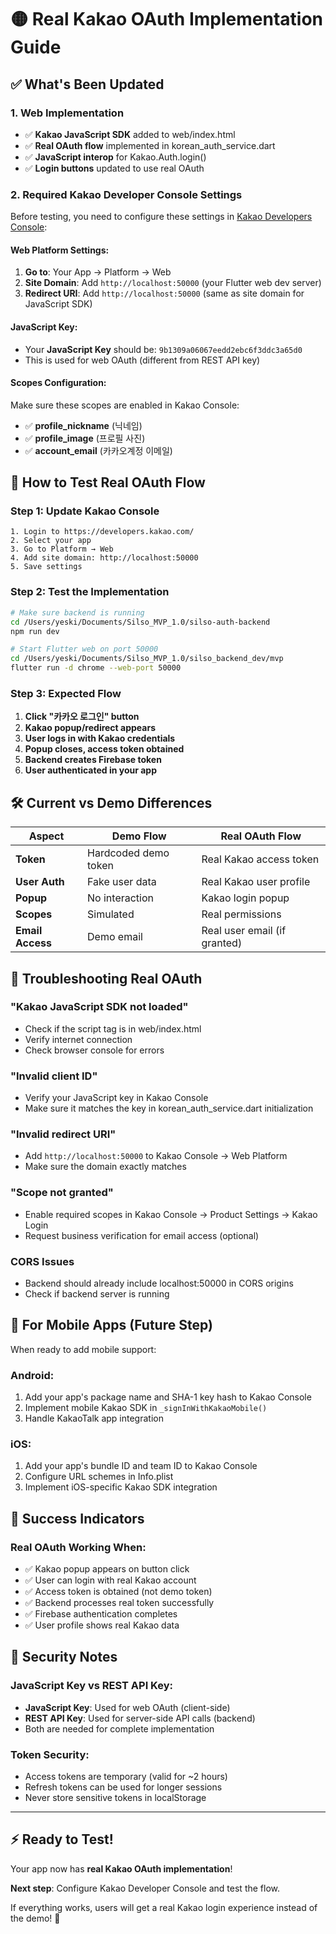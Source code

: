 # 🟡 Real Kakao OAuth Implementation Guide

## ✅ **What's Been Updated**

### **1. Web Implementation**
- ✅ **Kakao JavaScript SDK** added to web/index.html
- ✅ **Real OAuth flow** implemented in korean_auth_service.dart
- ✅ **JavaScript interop** for Kakao.Auth.login()
- ✅ **Login buttons** updated to use real OAuth

### **2. Required Kakao Developer Console Settings**

Before testing, you need to configure these settings in [Kakao Developers Console](https://developers.kakao.com/):

#### **Web Platform Settings:**
1. **Go to**: Your App → Platform → Web
2. **Site Domain**: Add `http://localhost:50000` (your Flutter web dev server)
3. **Redirect URI**: Add `http://localhost:50000` (same as site domain for JavaScript SDK)

#### **JavaScript Key:**
- Your **JavaScript Key** should be: `9b1309a06067eedd2ebc6f3ddc3a65d0`
- This is used for web OAuth (different from REST API key)

#### **Scopes Configuration:**
Make sure these scopes are enabled in Kakao Console:
- ✅ **profile_nickname** (닉네임)
- ✅ **profile_image** (프로필 사진)  
- ✅ **account_email** (카카오계정 이메일)

## 🚀 **How to Test Real OAuth Flow**

### **Step 1: Update Kakao Console**
```
1. Login to https://developers.kakao.com/
2. Select your app
3. Go to Platform → Web
4. Add site domain: http://localhost:50000
5. Save settings
```

### **Step 2: Test the Implementation**
```bash
# Make sure backend is running
cd /Users/yeski/Documents/Silso_MVP_1.0/silso-auth-backend
npm run dev

# Start Flutter web on port 50000
cd /Users/yeski/Documents/Silso_MVP_1.0/silso_backend_dev/mvp
flutter run -d chrome --web-port 50000
```

### **Step 3: Expected Flow**
1. **Click "카카오 로그인" button**
2. **Kakao popup/redirect appears**
3. **User logs in with Kakao credentials**
4. **Popup closes, access token obtained**
5. **Backend creates Firebase token**
6. **User authenticated in your app**

## 🛠️ **Current vs Demo Differences**

| Aspect | Demo Flow | Real OAuth Flow |
|--------|-----------|-----------------|
| **Token** | Hardcoded demo token | Real Kakao access token |
| **User Auth** | Fake user data | Real Kakao user profile |
| **Popup** | No interaction | Kakao login popup |
| **Scopes** | Simulated | Real permissions |
| **Email Access** | Demo email | Real user email (if granted) |

## 🐛 **Troubleshooting Real OAuth**

### **"Kakao JavaScript SDK not loaded"**
- Check if the script tag is in web/index.html
- Verify internet connection
- Check browser console for errors

### **"Invalid client ID"**
- Verify your JavaScript key in Kakao Console
- Make sure it matches the key in korean_auth_service.dart initialization

### **"Invalid redirect URI"**
- Add `http://localhost:50000` to Kakao Console → Web Platform
- Make sure the domain exactly matches

### **"Scope not granted"**
- Enable required scopes in Kakao Console → Product Settings → Kakao Login
- Request business verification for email access (optional)

### **CORS Issues**
- Backend should already include localhost:50000 in CORS origins
- Check if backend server is running

## 📱 **For Mobile Apps (Future Step)**

When ready to add mobile support:

### **Android:**
1. Add your app's package name and SHA-1 key hash to Kakao Console
2. Implement mobile Kakao SDK in `_signInWithKakaoMobile()`
3. Handle KakaoTalk app integration

### **iOS:**
1. Add your app's bundle ID and team ID to Kakao Console  
2. Configure URL schemes in Info.plist
3. Implement iOS-specific Kakao SDK integration

## 🎯 **Success Indicators**

### **Real OAuth Working When:**
- ✅ Kakao popup appears on button click
- ✅ User can login with real Kakao account
- ✅ Access token is obtained (not demo token)
- ✅ Backend processes real token successfully
- ✅ Firebase authentication completes
- ✅ User profile shows real Kakao data

## 🔐 **Security Notes**

### **JavaScript Key vs REST API Key:**
- **JavaScript Key**: Used for web OAuth (client-side)
- **REST API Key**: Used for server-side API calls (backend)
- Both are needed for complete implementation

### **Token Security:**
- Access tokens are temporary (valid for ~2 hours)
- Refresh tokens can be used for longer sessions
- Never store sensitive tokens in localStorage

---

## ⚡ **Ready to Test!**

Your app now has **real Kakao OAuth implementation**! 

**Next step**: Configure Kakao Developer Console and test the flow.

If everything works, users will get a real Kakao login experience instead of the demo! 🚀